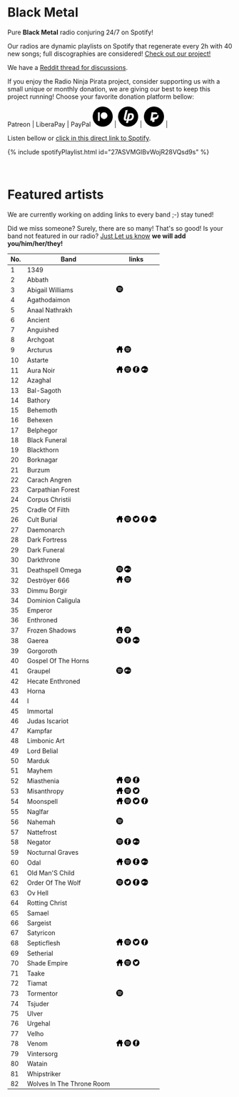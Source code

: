 # Black Metal

Pure **Black Metal** radio conjuring 24/7 on Spotify!

Our radios are dynamic playlists on Spotify that regenerate every 2h with 40 new songs; full discographies are considered! <a href="/">Check out our project!</a>

We have a [Reddit thread for discussions](https://www.reddit.com/r/RadioNinjaPirata/comments/ifr9e8/black_metal/).

If you enjoy the Radio Ninja Pirata project, consider supporting us with a small unique or monthly donation, we are giving our best to keep this project running! Choose your favorite donation platform bellow:

 Patreon | LiberaPay | PayPal
<a href="https://www.patreon.com/radioninjapirata" target="_blank"><img src="assets/patreon_black_logo_500x500.png" alt="patreon" height="45" width="45" /></a> | <a href="https://liberapay.com/RadioNinjaPirata/donate" target="_blank"><img src="assets/liberapay_logo_500x500.png" alt="liberapay" height="45" width="45" /></a> | <a href="https://www.paypal.com/cgi-bin/webscr?cmd=_s-xclick&hosted_button_id=TWGZ3KKDLEDUE&source=url" target="_blank"><img src="assets/paypal_black_logo_500x500.png" alt="paypal" height="45" width="45" /></a> |

Listen bellow or [click in this direct link to Spotify](https://open.spotify.com/playlist/27ASVMGIBvWojR28VQsd9s?si=wCYTXVh3SYWrAoWvt9BQuQ).

{% include spotifyPlaylist.html id="27ASVMGIBvWojR28VQsd9s" %}

<br>

# Featured artists

We are currently working on adding links to every band ;-) stay tuned!

Did we miss someone? Surely, there are so many! That's so good! Is your band not featured in our radio? [Just Let us know](https://github.com/RadioNinjaPirata/commentsENG/issues/new) **we will add you/him/her/they!**

No. | Band | links
--- | ---- | -----
1 | 1349 |     
2 | Abbath |     
3 | Abigail Williams |  <a href="https://open.spotify.com/artist/4VkWISgUF5AccCSs92mauh?si=XKgjkhNNQdynRqvlkXfVTw" target="_blank"><img src="assets/spotify_button.png" alt="spotify" height="15" width="15" /></a>   
4 | Agathodaimon |     
5 | Anaal Nathrakh |     
6 | Ancient |     
7 | Anguished |     
8 | Archgoat |     
9 | Arcturus | <a href="www.arcturus.no" target="_blank"><img src="assets/others_home_button.png" alt="home" height="15" width="15" /></a> <a href="https://open.spotify.com/artist/0UGvFl1tJ49Co99gaXZH9Z?si=HcmguPebTNO7NqPWyXGJ_g" target="_blank"><img src="assets/spotify_button.png" alt="spotify" height="15" width="15" /></a>   
10 | Astarte |     
11 | Aura Noir | <a href="https://en.wikipedia.org/wiki/Aura_Noir" target="_blank"><img src="assets/others_home_button.png" alt="home" height="15" width="15" /></a> <a href="https://open.spotify.com/artist/4S2qftLTvdEFvIPPTYmeg6?si=_niRK5EQSvy4LNsnTKxh_w" target="_blank"><img src="assets/spotify_button.png" alt="spotify" height="15" width="15" /></a>  <a href="https://www.facebook.com/auranoirofficial" target="_blank"><img src="assets/facebook_button.png" alt="facebook" height="15" width="15" /></a> <a href="https://auranoir.bandcamp.com" target="_blank"><img src="assets/bandcamp_button.png" alt="bandcamp" height="15" width="15" /></a>
12 | Azaghal |     
13 | Bal-Sagoth |     
14 | Bathory |     
15 | Behemoth |     
16 | Behexen |     
17 | Belphegor |     
18 | Black Funeral |     
19 | Blackthorn |     
20 | Borknagar |     
21 | Burzum |     
22 | Carach Angren |     
23 | Carpathian Forest |     
24 | Corpus Christii |     
25 | Cradle Of Filth |     
26 | Cult Burial | <a href="https://www.cultburial.com/" target="_blank"><img src="assets/others_home_button.png" alt="home" height="15" width="15" /></a> <a href="https://open.spotify.com/artist/6OXAFCILnZJLxFE23w46my?si=1gZZXaXpSVG8du51Vr4pbg" target="_blank"><img src="assets/spotify_button.png" alt="spotify" height="15" width="15" /></a> <a href="https://twitter.com/CultBurial" target="_blank"><img src="assets/twitter_button.png" alt="twitter" height="15" width="15" /></a> <a href="https://www.facebook.com/cultburial" target="_blank"><img src="assets/facebook_button.png" alt="facebook" height="15" width="15" /></a> <a href="https://cultburial.bandcamp.com" target="_blank"><img src="assets/bandcamp_button.png" alt="bandcamp" height="15" width="15" /></a>
27 | Daemonarch |     
28 | Dark Fortress |     
29 | Dark Funeral |     
30 | Darkthrone |     
31 | Deathspell Omega |  <a href="https://open.spotify.com/artist/4pP3Gtdmwp2cHtz736pyGI?si=TCrHyJqwQ7uvvQ-kAzHkhw" target="_blank"><img src="assets/spotify_button.png" alt="spotify" height="15" width="15" /></a>   <a href="https://deathspellomega.bandcamp.com" target="_blank"><img src="assets/bandcamp_button.png" alt="bandcamp" height="15" width="15" /></a>
32 | Deströyer 666 | <a href="http://www.destroyer666.uk/" target="_blank"><img src="assets/others_home_button.png" alt="home" height="15" width="15" /></a> <a href="https://open.spotify.com/artist/67T5lWCllFJE7hDrslnxYK?si=BUk0-PZvSiKlqX7dVrAfMw" target="_blank"><img src="assets/spotify_button.png" alt="spotify" height="15" width="15" /></a>   
33 | Dimmu Borgir |     
34 | Dominion Caligula |     
35 | Emperor |     
36 | Enthroned |     
37 | Frozen Shadows | <a href="http://home.total.net/~frozen/" target="_blank"><img src="assets/others_home_button.png" alt="home" height="15" width="15" /></a> <a href="https://open.spotify.com/artist/7mVrZuFJFWTfAM0kiIWTkC?si=da3T9UIKRmaogZeDqfRIww" target="_blank"><img src="assets/spotify_button.png" alt="spotify" height="15" width="15" /></a>   
38 | Gaerea |  <a href="https://open.spotify.com/artist/1wXoI3Ajpv4WwQ3LmcrSBw?si=ClbbQrcDQli1UVnO3w_zfA" target="_blank"><img src="assets/spotify_button.png" alt="spotify" height="15" width="15" /></a>  <a href="https://www.facebook.com/gaerea" target="_blank"><img src="assets/facebook_button.png" alt="facebook" height="15" width="15" /></a> <a href="https://gaerea.bandcamp.com" target="_blank"><img src="assets/bandcamp_button.png" alt="bandcamp" height="15" width="15" /></a>
39 | Gorgoroth |     
40 | Gospel Of The Horns |     
41 | Graupel |  <a href="https://open.spotify.com/artist/3kPLXPP573p0RHgMMxXGdZ?si=q2UfwAZjSli-WaHOMOBlsQ" target="_blank"><img src="assets/spotify_button.png" alt="spotify" height="15" width="15" /></a>   <a href="https://graupel-germany.bandcamp.com" target="_blank"><img src="assets/bandcamp_button.png" alt="bandcamp" height="15" width="15" /></a>
42 | Hecate Enthroned |     
43 | Horna |     
44 | I |     
45 | Immortal |     
46 | Judas Iscariot |     
47 | Kampfar |     
48 | Limbonic Art |     
49 | Lord Belial |     
50 | Marduk |     
51 | Mayhem |     
52 | Miasthenia | <a href="https://www.miasthenia.com/" target="_blank"><img src="assets/others_home_button.png" alt="home" height="15" width="15" /></a> <a href="https://open.spotify.com/artist/2gXm7lnTjOVGhSDBA0e7kW?si=hOISznpnTFeUmWn5yaUedg" target="_blank"><img src="assets/spotify_button.png" alt="spotify" height="15" width="15" /></a>  <a href="https://www.facebook.com/miasthenia" target="_blank"><img src="assets/facebook_button.png" alt="facebook" height="15" width="15" /></a> 
53 | Misanthropy | <a href="https://www.facebook.com/misanthropymetal" target="_blank"><img src="assets/others_home_button.png" alt="home" height="15" width="15" /></a> <a href="https://open.spotify.com/artist/1UyetN5SWFbeToXl9IWAUn?si=wnBNpb6QTX-4CkPtfORWDQ" target="_blank"><img src="assets/spotify_button.png" alt="spotify" height="15" width="15" /></a> <a href="https://twitter.com/MisanthropyZGZ" target="_blank"><img src="assets/twitter_button.png" alt="twitter" height="15" width="15" /></a>  
54 | Moonspell | <a href="https://www.moonspell.com/" target="_blank"><img src="assets/others_home_button.png" alt="home" height="15" width="15" /></a> <a href="https://open.spotify.com/artist/17bYSQ9ZRnreVnJjE5X2x6?si=I4lyBY8pTNOPu3RottUdrw" target="_blank"><img src="assets/spotify_button.png" alt="spotify" height="15" width="15" /></a> <a href="https://twitter.com/moonspell" target="_blank"><img src="assets/twitter_button.png" alt="twitter" height="15" width="15" /></a> <a href="https://www.facebook.com/moonspellband" target="_blank"><img src="assets/facebook_button.png" alt="facebook" height="15" width="15" /></a> 
55 | Naglfar |     
56 | Nahemah |  <a href="https://open.spotify.com/artist/3ncx8IRTf1fHtrOiIs8lKG?si=qsw4llamQlOgi8um2cLjNg" target="_blank"><img src="assets/spotify_button.png" alt="spotify" height="15" width="15" /></a>   
57 | Nattefrost |     
58 | Negator |  <a href="https://open.spotify.com/artist/7iVyDUjFXrtG17nZeQvn1Y?si=_iXGFp4fRiOd1gvXg4WqVw" target="_blank"><img src="assets/spotify_button.png" alt="spotify" height="15" width="15" /></a>  <a href="https://www.facebook.com/NegatorOfficial" target="_blank"><img src="assets/facebook_button.png" alt="facebook" height="15" width="15" /></a> <a href="https://negator.bandcamp.com" target="_blank"><img src="assets/bandcamp_button.png" alt="bandcamp" height="15" width="15" /></a>
59 | Nocturnal Graves |     
60 | Odal | <a href="http://www.odal-horde.de/content/index.php" target="_blank"><img src="assets/others_home_button.png" alt="home" height="15" width="15" /></a> <a href="https://open.spotify.com/artist/71nUSqRWaFZFOO15z9L7MV?si=oO0JKcvCTkeg99pA9y3n1Q" target="_blank"><img src="assets/spotify_button.png" alt="spotify" height="15" width="15" /></a>  <a href="https://www.facebook.com/OdalHorde-615696808599097" target="_blank"><img src="assets/facebook_button.png" alt="facebook" height="15" width="15" /></a> <a href="https://odal-horde.bandcamp.com" target="_blank"><img src="assets/bandcamp_button.png" alt="bandcamp" height="15" width="15" /></a>
61 | Old Man'S Child |     
62 | Order Of The Wolf |  <a href="https://open.spotify.com/artist/4i5yMf3pMi3fimSqUdffzN?si=uPXPsXdkRoi2-LkDoBdyUQ" target="_blank"><img src="assets/spotify_button.png" alt="spotify" height="15" width="15" /></a> <a href="https://twitter.com/orderofthewoIf" target="_blank"><img src="assets/twitter_button.png" alt="twitter" height="15" width="15" /></a> <a href="https://www.facebook.com/orderofthewolfofficial" target="_blank"><img src="assets/facebook_button.png" alt="facebook" height="15" width="15" /></a> <a href="https://orderofthewolf.bandcamp.com" target="_blank"><img src="assets/bandcamp_button.png" alt="bandcamp" height="15" width="15" /></a>
63 | Ov Hell |     
64 | Rotting Christ |     
65 | Samael |     
66 | Sargeist |     
67 | Satyricon |     
68 | Septicflesh | <a href="https://www.septicflesh.com/" target="_blank"><img src="assets/others_home_button.png" alt="home" height="15" width="15" /></a> <a href="https://open.spotify.com/artist/5MlEt7qqXqNSReeX76xK6b?si=tSavy5mJRYuHk5tpvvNdOg" target="_blank"><img src="assets/spotify_button.png" alt="spotify" height="15" width="15" /></a> <a href="https://twitter.com/septicfleshband" target="_blank"><img src="assets/twitter_button.png" alt="twitter" height="15" width="15" /></a> <a href="https://www.facebook.com/septicfleshband" target="_blank"><img src="assets/facebook_button.png" alt="facebook" height="15" width="15" /></a> 
69 | Setherial |     
70 | Shade Empire | <a href="http://www.shadeempire.com/" target="_blank"><img src="assets/others_home_button.png" alt="home" height="15" width="15" /></a> <a href="https://open.spotify.com/artist/7vdH23uIvKDe36XYLQZTeH?si=7XEw3CvbR7W36D8Dn8DyJA" target="_blank"><img src="assets/spotify_button.png" alt="spotify" height="15" width="15" /></a> <a href="https://twitter.com/shade_empire" target="_blank"><img src="assets/twitter_button.png" alt="twitter" height="15" width="15" /></a>  
71 | Taake |     
72 | Tiamat |     
73 | Tormentor |  <a href="https://open.spotify.com/artist/3MkoLr1zlZNu0Fz0M0oQHj?si=HzMWIqhnTmO8Az2thrabdQ" target="_blank"><img src="assets/spotify_button.png" alt="spotify" height="15" width="15" /></a>   
74 | Tsjuder |     
75 | Ulver |     
76 | Urgehal |     
77 | Velho |     
78 | Venom | <a href="http://www.venomslegions.com/" target="_blank"><img src="assets/others_home_button.png" alt="home" height="15" width="15" /></a> <a href="https://open.spotify.com/artist/5fwaejlOHVBAw1KhIPPaQe?si=9cBISxY1RvOvHjwVsYM-sw" target="_blank"><img src="assets/spotify_button.png" alt="spotify" height="15" width="15" /></a>  <a href="https://www.facebook.com/officialvenomband" target="_blank"><img src="assets/facebook_button.png" alt="facebook" height="15" width="15" /></a> 
79 | Vintersorg |     
80 | Watain |     
81 | Whipstriker |     
82 | Wolves In The Throne Room |     
